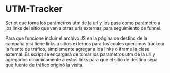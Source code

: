 # UTM-Tracker
Script que toma los parámetros utm de la url y los pasa como parámetro a los links del sitio que van a otras urls externas para seguimiento de funnel.

Para que funcione incluir el archivo JS en la página de destino de la campaña y si tiene links a sitios externos para los cuales queramos trackear la fuente de tráfico, simplemente agregar a los links o iframe la clase external. Es script se encargará de tomar los parametros utm de la url y agregarlos dinámicamente a estos links para que el sitio de destino sepa que fuente de tráfico originó la visita. 